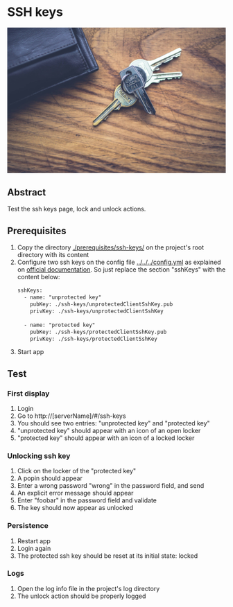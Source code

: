# SSH keys

![keys on desk](../assets/keys-deck.jpg)

## Abstract

Test the ssh keys page, lock and unlock actions.

## Prerequisites

1. Copy the directory [./prerequisites/ssh-keys/](../prerequisites/ssh-keys/) on the project's root directory with its content
2. Configure two ssh keys on the config file [../../../config.yml](../../../config.yml) as explained on [official documentation](../../../doc/configure.md).
   So just replace the section "sshKeys" with the content below:
    ```
    sshKeys:
      - name: "unprotected key"
        pubKey: ./ssh-keys/unprotectedClientSshKey.pub
        privKey: ./ssh-keys/unprotectedClientSshKey
    
      - name: "protected key"
        pubKey: ./ssh-keys/protectedClientSshKey.pub
        privKey: ./ssh-keys/protectedClientSshKey
    ```
3. Start app

## Test

### First display

1. Login
2. Go to http://[serverName]/#/ssh-keys
3. You should see two entries: "unprotected key" and "protected key"
4. "unprotected key" should appear with an icon of an open locker
5. "protected key" should appear with an icon of a locked locker

### Unlocking ssh key

1. Click on the locker of the "protected key"
2. A popin should appear
3. Enter a wrong password "wrong" in the password field, and send
4. An explicit error message should appear
5. Enter "foobar" in the password field and validate
6. The key should now appear as unlocked

### Persistence

1. Restart app
2. Login again
3. The protected ssh key should be reset at its initial state: locked

### Logs

1. Open the log info file in the project's log directory
2. The unlock action should be properly logged
